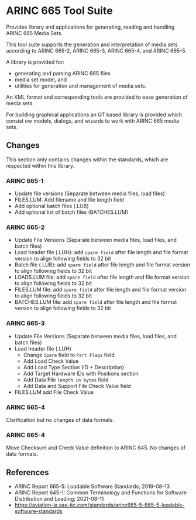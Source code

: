 # ARINC 665 Tool Suite

Provides library and applications for generating, reading and handling ARINC 665
Media Sets.

This tool suite supports the generation and interpretation of media sets 
according to ARINC 665-2, ARINC 665-3, ARINC 665-4, and ARINC 665-5.

A library is provided for:
 - generating and parsing ARINC 665 files
 - media set model, and
 - utilities for generation and management of media sets.

An XML format and corresponding tools are provided to ease generation of media 
sets.

For building graphical applications an QT based library is provided which 
consist ow models, dialogs, and wizards to work with ARINC 665 media sets.

## Changes
This section only contains changes within the standards, which are respected 
within this library.

### ARINC 665-1
 - Update file versions (Separate between media files, load files)
 - FILES.LUM: Add filename and file length field
 - Add optional batch files (.LUB)
 - Add optional list of batch files (BATCHES.LUM)

### ARINC 665-2
 - Update File Versions (Separate between media files, load files, and batch 
   files)
 - Load header file (.LUH): add `spare field` after file length and file format 
   version to align following fields to 32 bit
 - Batch file (.LUB): add `spare field` after file length and file format 
   version to align following fields to 32 bit
 - LOADS.LUM file: add `spare field` after file length and file format version
   to align following fields to 32 bit
 - FILES.LUM file: add `spare field` after file length and file format version
   to align following fields to 32 bit
 - BATCHES.LUM file: add `spare field` after file length and file format version
   to align following fields to 32 bit

### ARINC 665-3
 - Update File Versions (Separate between media files, load files, and batch
   files)
 - Load header file (.LUH)
   - Change `Spare` field to `Part Flags` field
   - Add Load Check Value
   - Add Load Type Section (ID + Description)
   - Add Target Hardware IDs with Positions section
   - Add Data File `length in bytes` field
   - Add Data and Support File Check Value field
 - FILES.LUM add File Check Value

### ARINC 665-4
Clarification but no changes of data formats.

### ARINC 665-4
Move Checksum and Check Value definition to ARINC 645.
No changes of data formats.

## References
 - ARINC Report 665-5:
   Loadable Software Standards;
   2019-08-13
 - ARINC Report 645-1:
   Common Terminology and Functions for Software Distribution and Loading;
   2021-08-11
 - https://aviation-ia.sae-itc.com/standards/arinc665-5-665-5-loadable-software-standards
